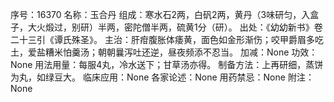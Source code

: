 序号：16370
名称：玉合丹
组成：寒水石2两，白矾2两，黄丹（3味研匀，入盒子，大火煅过，别研）半两，密陀僧半两，硫黄1分（研）。
出处：《幼幼新书》卷二十三引《谭氏殊圣》。
主治：肝疳腹胀体痿黄，面色如金形渐伤；咬甲爵眉多吃土，爱盐糟米怕羹汤；朝朝曩泻吐还逆，昼夜频添不忍当。
加减：None
功效：None
用法用量：每服4丸，冷水送下；甘草汤亦得。
制备方法：上再研细，蒸饼为丸，如绿豆大。
临床应用：None
各家论述：None
用药禁忌：None
附注：None
